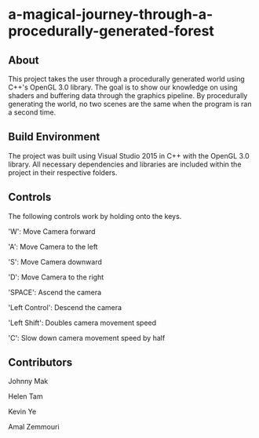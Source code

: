 # a-magical-journey-through-a-procedurally-generated-forest

## About
This project takes the user through a procedurally generated world using C++'s OpenGL 3.0 library. The goal is to show our knowledge on using shaders and buffering data through the graphics pipeline. By procedurally generating the world, no two scenes are the same when the program is ran a second time.

## Build Environment
The project was built using Visual Studio 2015 in C++ with the OpenGL 3.0 library. All necessary dependencies and libraries are included within the project in their respective folders.

## Controls
The following controls work by holding onto the keys.

'W': Move Camera forward

'A': Move Camera to the left

'S': Move Camera downward

'D': Move Camera to the right

'SPACE': Ascend the camera 

'Left Control': Descend the camera 

'Left Shift': Doubles camera movement speed

'C': Slow down camera movement speed by half

## Contributors
Johnny Mak

Helen Tam

Kevin Ye

Amal Zemmouri
